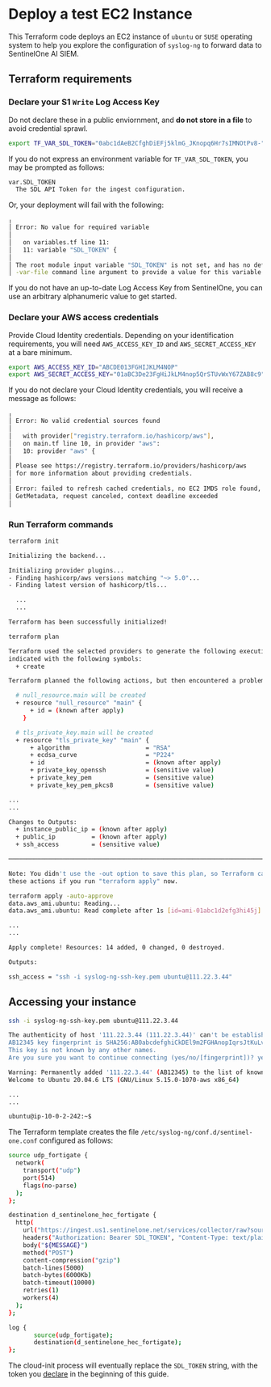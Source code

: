 # Deploy a test EC2 Instance

This Terraform code deploys an EC2 instance of `ubuntu` or `SUSE` operating system to help you explore the configuration of `syslog-ng` to forward data to SentinelOne AI SIEM.

## Terraform requirements

### Declare your S1 `Write` Log Access Key 
Do not declare these in a public enviornment, and **do not store in a file** to avoid credential sprawl.
```bash
export TF_VAR_SDL_TOKEN="0abc1dAeB2CfghDiEFj5klmG_JKnopq6Hr7sIMNOtPv8-"
```
If you do not express an environment variable for `TF_VAR_SDL_TOKEN`, you may be prompted as follows:
```bash
var.SDL_TOKEN
  The SDL API Token for the ingest configuration.
```
Or, your deployment will fail with the following:
```bash
╷
│ Error: No value for required variable
│ 
│   on variables.tf line 11:
│   11: variable "SDL_TOKEN" {
│ 
│ The root module input variable "SDL_TOKEN" is not set, and has no default value. Use a -var or
│ -var-file command line argument to provide a value for this variable.
```
If you do not have an up-to-date Log Access Key from SentinelOne, you can use an arbitrary alphanumeric value to get started.
### Declare your AWS access credentials
Provide Cloud Identity credentials. Depending on your identification requirements, you will need `AWS_ACCESS_KEY_ID` and `AWS_SECRET_ACCESS_KEY` at a bare minimum.
```bash
export AWS_ACCESS_KEY_ID="ABCDE013FGHIJKLM4NOP"
export AWS_SECRET_ACCESS_KEY="01aBC3De23FgHiJkLM4nop5QrSTUvWxY67ZAB8c9"
```
If you do not declare your Cloud Identity credentials, you will receive a message as follows:
```bash
╷
│ Error: No valid credential sources found
│ 
│   with provider["registry.terraform.io/hashicorp/aws"],
│   on main.tf line 10, in provider "aws":
│   10: provider "aws" {
│ 
│ Please see https://registry.terraform.io/providers/hashicorp/aws
│ for more information about providing credentials.
│ 
│ Error: failed to refresh cached credentials, no EC2 IMDS role found, operation error ec2imds:
│ GetMetadata, request canceled, context deadline exceeded
│ 
```

### Run Terraform commands
```bash
terraform init

Initializing the backend...

Initializing provider plugins...
- Finding hashicorp/aws versions matching "~> 5.0"...
- Finding latest version of hashicorp/tls...

  ...
  ...

Terraform has been successfully initialized!
```

```bash
terraform plan

Terraform used the selected providers to generate the following execution plan. Resource actions are
indicated with the following symbols:
  + create

Terraform planned the following actions, but then encountered a problem:

  # null_resource.main will be created
  + resource "null_resource" "main" {
      + id = (known after apply)
    }

  # tls_private_key.main will be created
  + resource "tls_private_key" "main" {
      + algorithm                     = "RSA"
      + ecdsa_curve                   = "P224"
      + id                            = (known after apply)
      + private_key_openssh           = (sensitive value)
      + private_key_pem               = (sensitive value)
      + private_key_pem_pkcs8         = (sensitive value)

...
...

Changes to Outputs:
  + instance_public_ip = (known after apply)
  + public_ip          = (known after apply)
  + ssh_access         = (sensitive value)

────────────────────────────────────────────────────────────────────────────────────────────────────

Note: You didn't use the -out option to save this plan, so Terraform can't guarantee to take exactly
these actions if you run "terraform apply" now.
```

```bash
terraform apply -auto-approve
data.aws_ami.ubuntu: Reading...
data.aws_ami.ubuntu: Read complete after 1s [id=ami-01abc1d2efg3hi45j]

...
...

Apply complete! Resources: 14 added, 0 changed, 0 destroyed.

Outputs:

ssh_access = "ssh -i syslog-ng-ssh-key.pem ubuntu@111.22.3.44"
```

## Accessing your instance

```bash
ssh -i syslog-ng-ssh-key.pem ubuntu@111.22.3.44

The authenticity of host '111.22.3.44 (111.22.3.44)' can't be established.
AB12345 key fingerprint is SHA256:AB0abcdefghiCkDEl9m2FGHAnopIqrsJtKuLvMNOPQR.
This key is not known by any other names.
Are you sure you want to continue connecting (yes/no/[fingerprint])? yes
```
```bash
Warning: Permanently added '111.22.3.44' (AB12345) to the list of known hosts.
Welcome to Ubuntu 20.04.6 LTS (GNU/Linux 5.15.0-1070-aws x86_64)

...
...

ubuntu@ip-10-0-2-242:~$ 
```

The Terraform template creates the file `/etc/syslog-ng/conf.d/sentinel-one.conf` configured as follows:

```bash
source udp_fortigate {
  network(
    transport("udp")
    port(514)
    flags(no-parse)
  );
};

destination d_sentinelone_hec_fortigate {
  http(
    url("https://ingest.us1.sentinelone.net/services/collector/raw?sourcetype=marketplace-fortinetfortigate-latest")
    headers("Authorization: Bearer SDL_TOKEN", "Content-Type: text/plain")
    body("${MESSAGE}")
    method("POST")
    content-compression("gzip")
    batch-lines(5000)
    batch-bytes(6000Kb)
    batch-timeout(10000)
    retries(1)
    workers(4)
  );
};

log {
       source(udp_fortigate);
       destination(d_sentinelone_hec_fortigate);
};
```

The cloud-init process will eventually replace the `SDL_TOKEN` string, with the token you [declare](#declare-your-s1-write-log-access-key) in the beginning of this guide.